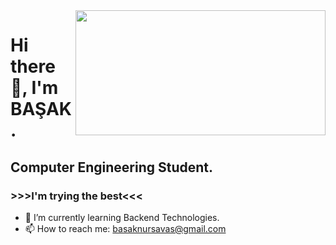 <img src= "https://media.giphy.com/media/USV0ym3bVWQJJmNu3N/giphy.gif" align="right" width ="400" height="200" >


# Hi there 👋, I'm BAŞAK.  
## Computer Engineering Student. 
###                         >>>I'm trying the best<<<

                      
                      


- 🌱 I’m currently learning Backend Technologies.
- 📫 How to reach me: basaknursavas@gmail.com
